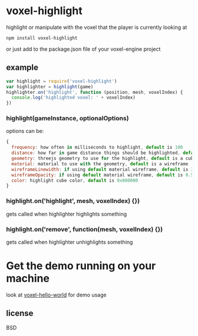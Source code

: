 # voxel-highlight

highlight or manipulate with the voxel that the player is currently looking at

```
npm install voxel-highlight
```

or just add to the package.json file of your voxel-engine project

## example

```javascript
var highlight = require('voxel-highlight')
var highlighter = highlight(game)
highlighter.on('highlight', function (position, mesh, voxelIndex) {
  console.log('highlighted voxel: ' + voxelIndex)
})
```

### highlight(gameInstance, optionalOptions)

options can be:

```javascript
{
  frequency: how often in milliseconds to highlight, default is 100
  distance: how far in game distance things should be highlighted, default is 10
  geometry: threejs geometry to use for the highlight, default is a cubegeometry
  material: material to use with the geometry, default is a wireframe
  wireframeLinewidth: if using default material wireframe, default is 3
  wireframeOpacity: if using default material wireframe, default is 0.5
  color: highlight cube color, default is 0x000000
}
```

### highlight.on('highlight', mesh, voxelIndex) {})

gets called when highlighter highlights something

### highlight.on('remove', function(mesh, voxelIndex) {})

gets called when highlighter unhighlights something

# Get the demo running on your machine

look at [voxel-hello-world](http://github.com/maxogden/voxel-hello-world) for demo usage

## license

BSD
